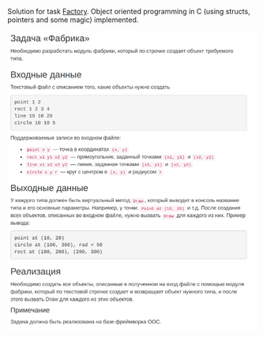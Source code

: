 Solution for task [Factory](https://oop.afti.ru/tasks/fabrika).
Object oriented programming in C (using structs, pointers and some magic) implemented.

![task](task.png "task text")

